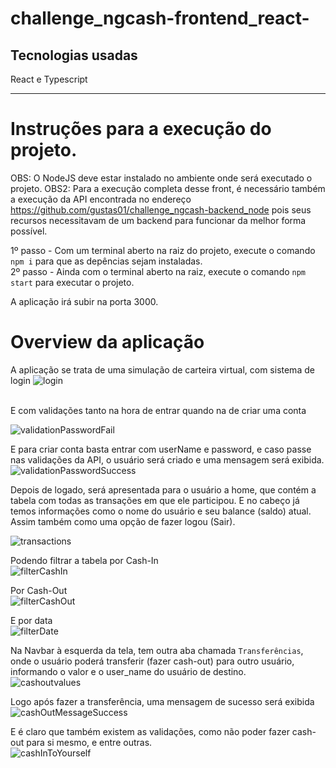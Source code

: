 # challenge_ngcash-frontend_react-

<h2>Tecnologias usadas</h2>
React e Typescript
<hr>

# Instruções para a execução do projeto.
OBS: O NodeJS deve estar instalado no ambiente onde será executado o projeto.
OBS2: Para a execução completa desse front, é necessário também a execução da API encontrada no endereço https://github.com/gustas01/challenge_ngcash-backend_node pois seus recursos necessitavam de um backend para funcionar da melhor forma possível.

1º passo - Com um terminal aberto na raiz do projeto, execute o comando  `npm i` para que as depências sejam instaladas.<br>
2º passo - Ainda com o terminal aberto na raiz, execute o comando `npm start` para executar o projeto.

A aplicação irá subir na porta 3000.

# Overview da aplicação
A aplicação se trata de uma simulação de carteira virtual, com sistema de login
![login](https://user-images.githubusercontent.com/50846424/202816665-bae6b762-a806-4b77-b9cd-b32175f234e5.PNG)

<br>
E com validações tanto na hora de entrar quando na de criar uma conta

![validationPasswordFail](https://user-images.githubusercontent.com/50846424/202816806-8d19f815-f6d2-4ae2-a35f-95b50a0b70dc.PNG)


E para criar conta basta entrar com userName e password, e caso passe nas validações da API, o usuário será criado e uma mensagem será exibida. <br>
![validationPasswordSuccess](https://user-images.githubusercontent.com/50846424/202816905-3ce9aedc-21f1-416a-b77c-7fed1248a52c.PNG)

Depois de logado, será apresentada para o usuário a home, que contém a tabela com todas as transações em que ele participou. E no cabeço já temos informações como o nome do usuário e seu balance (saldo) atual. Assim também como uma opção de fazer logou (Sair).<br>

![transactions](https://user-images.githubusercontent.com/50846424/202817028-6bfc2279-36fd-45fb-a23f-497c44edb132.PNG)

Podendo filtrar a tabela por Cash-In <br>
![filterCashIn](https://user-images.githubusercontent.com/50846424/202817115-f64d5b94-a42d-44fa-b9fd-3a0c6040ca37.PNG)

Por Cash-Out <br>
![filterCashOut](https://user-images.githubusercontent.com/50846424/202817179-b31b1e4c-e20e-46a5-828c-a864b3cdfb0c.PNG)

E por data <br>
![filterDate](https://user-images.githubusercontent.com/50846424/202817199-3d7e52c5-0596-431c-87b7-08ee759b8a1c.PNG)

Na Navbar à esquerda da tela, tem outra aba chamada `Transferências`, onde o usuário poderá transferir (fazer cash-out) para outro usuário, informando o valor e o user_name do usuário de destino. <br>
![cashoutvalues](https://user-images.githubusercontent.com/50846424/202817436-37fd9c05-9d5e-4f46-8c4a-84068110badf.PNG)

Logo após fazer a transferência, uma mensagem de sucesso será exibida <br>
![cashOutMessageSuccess](https://user-images.githubusercontent.com/50846424/202817495-d4a393d8-a000-49c5-9e39-4f9d7ea74016.PNG)

E é claro que também existem as validações, como não poder fazer cash-out para si mesmo, e entre outras. <br>
![cashInToYourself](https://user-images.githubusercontent.com/50846424/202817560-0cec71cc-f3d3-45c7-b17f-38c16b4900fa.PNG)
